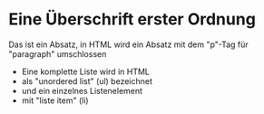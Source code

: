 
<h1>Eine Überschrift erster Ordnung</h1>
<p>Das ist ein Absatz, in HTML wird ein Absatz mit dem "p"-Tag für "paragraph" umschlossen</p>
<ul>
  <li>Eine komplette Liste wird in HTML</li>
  <li>als "unordered list" (ul) bezeichnet</li>
  <li>und ein einzelnes Listenelement</li>
  <li>mit "liste item" (li)</li>
</ul>
